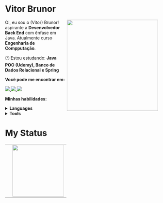 # Vitor Brunor

<img src="https://iili.io/HyiXz8P.png" min-width="300px" max-width="300px" width="300px" align="right">

<p align="left"> 
      OI, eu sou o (Vitor) Brunor! aspirante a <strong> Desenvolvedor Back End </strong> com ênfase em Java. Atualmente curso <strong>Engenharia de Compputação</strong>.
</p>

<p align="left">
  🕑 Estou estudando: <strong>Java POO (Udemy), Banco de Dados Relacional e Spring</strong>
</p>

<p align="left">
 <strong>Você pode me encontrar em:<strong>
</p>

<p align="left">
<a href="mailto:vitorbrunor@ucl.br">
  <img src="https://img.shields.io/badge/-Gmail-gray?style=flat-square&labelColor=white&logo=gmail&logoColor=gray&link=mailto:sandypiropodev@gmail.com" />
</a>

<a href="https://discord.gg/vitorbrunor" alt="Discord">
  <img src="https://img.shields.io/badge/-Discord-gray?style=flat-square&labelColor=gray&logo=discord&logoColor=white&link=https://discord.gg/miojodetomate#4047"/>
</a>

<a href="https://www.linkedin.com/in/vitor-brunor/" alt="LinkedIn">
  <img src="https://img.shields.io/badge/-Linkedin-gray?style=flat-square&labelColor=gray&logo=Linkedin&logoColor=white&link=https://www.linkedin.com/in/sandy-piropo-67b113217/"/>
</a>


<strong>Minhas habilidades:<strong>
  
 <details>
    <summary>Languages</summary>
    
  ![Python](https://img.shields.io/badge/python-100000?style=for-the-badge&logo=python&logoColor=blue)
  ![Java](https://img.shields.io/badge/Java-100000?style=for-the-badge&logo=CoffeeScript)
  ![C](https://img.shields.io/badge/C-100000?style=for-the-badge&logo=C&logoColor=gray)
  </details>
  <details>
    <summary>Tools</summary>
    
  ![Git](https://img.shields.io/badge/git-100000?style=for-the-badge&logo=git)
  </details>
  
# My Status
<div>
  <table style="margin: 0 auto;" align="center">
    <tr>
      <td>
        <img height="https://github-readme-streak-stats.herokuapp.com/?user=VitorBrunor&theme=react&hide_border=false"/>
      </td>
      <td>
        <img height="170px" src="https://github-readme-stats.vercel.app/api/top-langs/?username=sandypiropo&layout=compact&theme=react&count_private=true"/>
      </td>
    </tr>
  </table>
</div>
